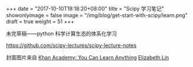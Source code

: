 +++
date = "2017-10-10T19:18:20+08:00"
title = "Scipy 学习笔记"
showonlyimage = false
image = "/img/blog/get-start-with-scipy/learn.png"
draft = true
weight = 51
+++

未完草稿——python 科学计算生态的体系化学习
<!--more-->

https://github.com/scipy-lectures/scipy-lecture-notes

封面图片来自 [Khan Academy: You Can Learn Anything](https://dribbble.com/shots/1701940-Khan-Academy-You-Can-Learn-Anything) <a href="https://dribbble.com/lalizlabeth"><i class="fa fa-dribbble" aria-hidden="true"></i> Elizabeth Lin</a>  
